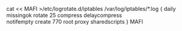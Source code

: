 cat << MAFI >/etc/logrotate.d/iptables
    /var/log/iptables/*.log {
    daily
    missingok
    rotate 25
    compress
    delaycompress   
    notifempty
    create 770 root proxy
    sharedscripts
}
MAFI
